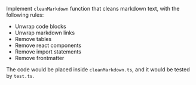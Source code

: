 Implement `cleanMarkdown` function that cleans markdown text, with the following rules:

- Unwrap code blocks
- Unwrap markdown links
- Remove tables
- Remove react components
- Remove import statements
- Remove frontmatter

The code would be placed inside `cleanMarkdown.ts`, and it would be tested by `test.ts`.